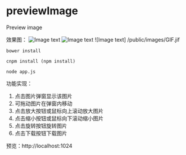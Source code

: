 # previewImage
Preview image

效果图： 
![Image text](https://github.com/wanghongli145/previewImage/raw/master/public/images/GIF.gif)
![Image text](https://github.com/wanghongli145/previewImage/public/images/GIF.gif)
![Image text]
/public/images/GIF.jif
```
bower install

cnpm install (npm install)

node app.js
```

功能实现：
1. 点击图片弹窗显示该图片
2. 可拖动图片在弹窗内移动
3. 点击放大按钮或鼠标向上滚动放大图片
4. 点击缩小按钮或鼠标向下滚动缩小图片
5. 点击旋转按钮旋转图片
6. 点击下载按钮下载图片

预览：http://localhost:1024
